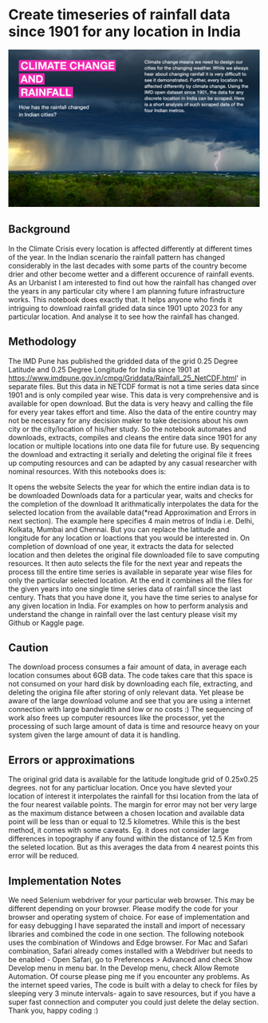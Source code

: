# Create timeseries of rainfall data since 1901 for any location in India

![Rainfall change in Cities](Rainfall_full_frame-01.png)


## Background
In the Climate Crisis every location is affected differently at different times of the year. In the Indian scenario the rainfall pattern has changed considerably in the last decades with some parts of the country become drier and other become wetter and a different occurence of rainfall events. As an Urbanist I am interested to find out how the rainfall has changed over the years in any particular city where I am planning future infrastructure works. This notebook does exactly that. It helps anyone who finds it intriguing to download rainfall grided data since 1901 upto 2023 for any particular location. And analyse it to see how the rainfall has changed.

## Methodology
The IMD Pune has published the gridded data of the grid 0.25 Degree Latitude and 0.25 Degree Longitude for India since 1901 at https://www.imdpune.gov.in/cmpg/Griddata/Rainfall_25_NetCDF.html' in separate files. But this data in NETCDF format is not a time series data since 1901 and is only compiled year wise. This data is very comprehensive and is available for open download. But the data is very heavy and calling the file for every year takes effort and time. Also the data of the entire country may not be necessary for any decision maker to take decisions about his own city or the city/location of his/her study. So the notebook automates and downloads, extracts, compiles and cleans the entire data since 1901 for any location or multiple locations into one data file for future use. By sequencing the download and extracting it serially and deleting the original file it frees up computing resources and can be adapted by any casual researcher with nominal resources. With this notebooks does is:

It opens the website Selects the year for which the entire indian data is to be downloaded Downloads data for a particular year, waits and checks for the completion of the download It arithmatically interpolates the data for the selected location from the available data(*read Approximation and Errors in next section). The example here specifies 4 main metros of India i.e. Delhi, Kolkata, Mumbai and Chennai. But you can replace the latitude and longitude for any location or loactions that you would be interested in. On completion of download of one year, it extracts the data for selected location and then deletes the original file downloaded file to save computing resources. It then auto selects the file for the next year and repeats the process till the entire time series is available in separate year wise files for only the particular selected location. At the end it combines all the files for the given years into one single time series data of rainfall since the last century. Thats that you have done it, you have the time series to analyse for any given location in India. For examples on how to perform analysis and understand the change in rainfall over the last century please visit my Github or Kaggle page.

## Caution
The download process consumes a fair amount of data, in average each location consumes about 6GB data. The code takes care that this space is not consumed on your hard disk by downloading each file, extracting, and deleting the origina file after storing of only relevant data. Yet please be aware of the large download volume and see that you are using a internet connection with large bandwidth and low or no costs :)
The sequencing of work also frees up computer resources like the processor, yet the processing of such large amount of data is time and resource heavy on your system given the large amount of data it is handling.

## Errors or approximations
The original grid data is available for the latitude longitude grid of 0.25x0.25 degrees. not for any particluar location. Once you have slevted your location of interest it interpolates the rainfall for thsi location from the lata of the four nearest vailable points. The margin for error may not ber very large as the maximum distance between a chosen location and available data point will be less than or equal to 12.5 kilometres. While this is the best method, it comes with some caveats. Eg. it does not consider large differences in topography if any found within the distance of 12.5 Km from the seleted location. But as this averages the data from 4 nearest points this error will be reduced.

## Implementation Notes
We need Selenium webdriver for your particular web browser. This may be different depending on your browser. Please modify the code for your browser and operating system of choice. For ease of implementation and for easy debugging I have separated the install and import of necessary libraries and combined the code in one section.
The following notebook uses the combination of Windows and Edge browser.
For Mac and Safari combination, Safari already comes installed with a Webdriver but needs to be enabled - Open Safari, go to Preferences > Advanced and check Show Develop menu in menu bar. In the Develop menu, check Allow Remote Automation. Of course please ping me if you encounter any problems.
As the internet speed varies, The code is built with a delay to check for files by sleeping very 3 minute intervals- again to save resources, but if you have a super fast connection and computer you could just delete the delay section.
Thank you, happy coding :)
